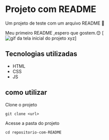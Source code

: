 # Projeto com README
Um projeto de teste com um arquivo README 🚀

Meu primeiro README ,espero que gostem.😊
[<img src="./Animação.gif" alt="gif da tela inicial do projeto xyz">]


## Tecnologias utilizadas
- HTML
- CSS
- JS

## como utilizar

Clone o projeto
```
git clone <url>
```
Acesse a pasta do projeto
```
cd repositorio-com-README
```
